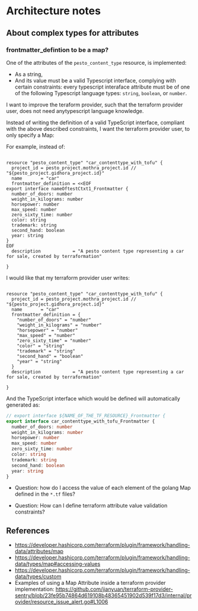 # Architecture notes

## About complex types for attributes

### frontmatter_defintion to be a map?

One of the attributes of the `pesto_content_type` resource, is implemented:

* As a string,
* And its value must be a valid Typescript interface, complying with certain constraints: every typescript interaface attribute must be of one of the following Typescript language types: `string`, `boolean`, or `number`.

I want to improve the teraform provider, such that the terraform provider user, does not need anytypescript language knowledge.

Instead of writing the definition of a valid TypeScript interface, compliant with the above described constraints, I want the terraform provider user, to only specify a Map:

For example, instead of:

```Hcl

resource "pesto_content_type" "car_contenttype_with_tofu" {
  project_id = pesto_project.mothra_project.id // "${pesto_project.gidhora_project.id}"
  name       = "car"
  frontmatter_definition = <<EOF
export interface nameOftestCtxt1_Frontmatter {
  number_of_doors: number
  weight_in_kilograms: number
  horsepower: number
  max_speed: number
  zero_sixty_time: number
  color: string
  trademark: string
  second_hand: boolean
  year: string
}
EOF
  description            = "A pesto content type representing a car for sale, created by terraformation"

}
```

I would like that my terraform provider user writes:

```Hcl

resource "pesto_content_type" "car_contenttype_with_tofu" {
  project_id = pesto_project.mothra_project.id // "${pesto_project.gidhora_project.id}"
  name       = "car"
  frontmatter_definition = {
    "number_of_doors" = "number"
    "weight_in_kilograms" = "number"
    "horsepower" = "number"
    "max_speed" = "number"
    "zero_sixty_time" = "number"
    "color" = "string"
    "trademark" = "string"
    "second_hand" = "boolean"
    "year" = "string"
  }
  description            = "A pesto content type representing a car for sale, created by terraformation"

}
```

And the TypeScript interface which would be defined will automatically generated as:

```TypeScript
// export interface ${NAME_OF_THE_TF_RESOURCE}_Frontmatter {
export interface car_contenttype_with_tofu_Frontmatter {
  number_of_doors: number
  weight_in_kilograms: number
  horsepower: number
  max_speed: number
  zero_sixty_time: number
  color: string
  trademark: string
  second_hand: boolean
  year: string
}
```


* Question: how do I access the value of each element of the golang Map defined in the `*.tf` files?

* Question: How can I define terraform attribute value validation constraints?

## References

* https://developer.hashicorp.com/terraform/plugin/framework/handling-data/attributes/map
* https://developer.hashicorp.com/terraform/plugin/framework/handling-data/types/map#accessing-values
* https://developer.hashicorp.com/terraform/plugin/framework/handling-data/types/custom
* Examples of using a Map Attribute inside a terraform provider implementation: https://github.com/jianyuan/terraform-provider-sentry/blob/23fe95b74864d619108b48365451902d539f17d3/internal/provider/resource_issue_alert.go#L1006

<!--

donc déjà comment je peux définir des contraintes de validation de chaque valeur renseignée ?
plus important encore: ok comment j'accède aux valeurs fixées dans les fichiers *.tf , dans le code du provider ? réponse: https://developer.hashicorp.com/terraform/plugin/framework/handling-data/types/map#accessing-values 
est-ce que je peux définir un nouveau type du genre je veux que chaque élément de la Map prenne ces valeurs spécifiques (un peu comme une enum ? réponse oui, cf. https://developer.hashicorp.com/terraform/plugin/framework/handling-data/types/custom

-->
